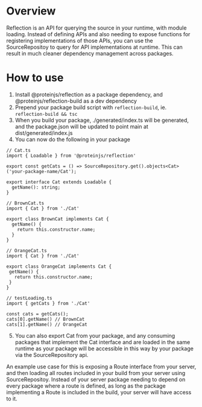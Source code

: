 # Overview

Reflection is an API for querying the source in your runtime, with module loading. Instead of defining APIs and also needing to expose functions for registering implementations of those APIs, you can use the SourceRepositoy to query for API implementations at runtime. This can result in much cleaner dependency management across packages.

# How to use

1. Install @proteinjs/reflection as a package dependency, and @proteinjs/reflection-build as a dev dependency
2. Prepend your package build script with `reflection-build`, ie. `reflection-build && tsc`
3. When you build your package, ./generated/index.ts will be generated, and the package.json will be updated to point main at dist/generated/index.js
4. You can now do the following in your package
  ```
  // Cat.ts
  import { Loadable } from '@proteinjs/reflection'

  export const getCats = () => SourceRepository.get().objects<Cat>('your-package-name/Cat');

  export interface Cat extends Loadable {
    getName(): string;
  }
  ```
  ```
  // BrownCat.ts
  import { Cat } from './Cat'

  export class BrownCat implements Cat {
    getName() {
      return this.constructor.name;
    }
  }
  ```
   ```
  // OrangeCat.ts
  import { Cat } from './Cat'

  export class OrangeCat implements Cat {
    getName() {
      return this.constructor.name;
    }
  }
  ```
  ```
  // testLoading.ts
  import { getCats } from './Cat'

  const cats = getCats();
  cats[0].getName() // BrownCat
  cats[1].getName() // OrangeCat
  ```
5. You can also export Cat from your package, and any consuming packages that implement the Cat interface and are loaded in the same runtime as your package will be accessible in this way by your package via the SourceRepository api. 

An example use case for this is exposing a Route interface from your server, and then loading all routes included in your build from your server using SourceRepositoy. Instead of your server package needing to depend on every package where a route is defined, as long as the package implementing a Route is included in the build, your server will have access to it.